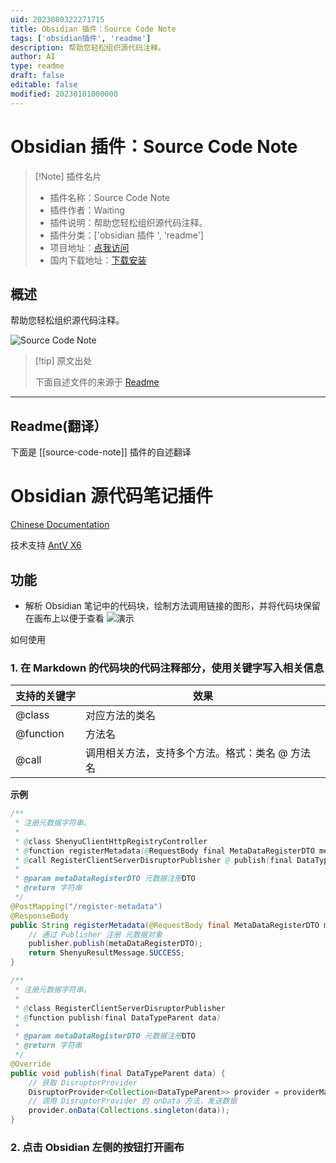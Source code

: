 ```yaml
---
uid: 2023080322271715
title: Obsidian 插件：Source Code Note
tags: ['obsidian插件', 'readme']
description: 帮助您轻松组织源代码注释。
author: AI
type: readme
draft: false
editable: false
modified: 20230101000000
---
```


# Obsidian 插件：Source Code Note

> [!Note] 插件名片
> - 插件名称：Source Code Note
> - 插件作者：Waiting
> - 插件说明：帮助您轻松组织源代码注释。
> - 插件分类：['obsidian 插件 ', 'readme']
> - 项目地址：[点我访问](https://github.com/waiting0324/obsidian-code-note)
> - 国内下载地址：[下载安装](https://pkmer.cn/products/plugin/pluginMarket/?source-code-note)

## 概述

帮助您轻松组织源代码注释。

![Source Code Note](https://cdn.pkmer.cn/covers/source-code-note_new.gif!pkmer)

> [!tip] 原文出处
>
>下面自述文件的来源于 [Readme](https://ghproxy.net/https://raw.githubusercontent.com/waiting0324/obsidian-code-note/master/README.md)
>

---

## Readme(翻译）

下面是 [[source-code-note]] 插件的自述翻译

# Obsidian 源代码笔记插件

[Chinese Documentation](./README-zh.md)

技术支持 [AntV X6](https://x6.antv.antgroup.com/)

## 功能

- 解析 Obsidian 笔记中的代码块，绘制方法调用链接的图形，并将代码块保留在画布上以便于查看
![演示](img/demo.gif)

如何使用

### 1. 在 Markdown 的代码块的代码注释部分，使用关键字写入相关信息

| 支持的关键字 | 效果                          |
| ------------ |-----------------------------|
| @class       | 对应方法的类名                    |
| @function    | 方法名                        |
| @call        | 调用相关方法，支持多个方法。格式：类名 @ 方法名 |

**示例**

```Java
/** 
 * 注册元数据字符串。
 * 
 * @class ShenyuClientHttpRegistryController
 * @function registerMetadata(@RequestBody final MetaDataRegisterDTO metaDataRegisterDTO)
 * @call RegisterClientServerDisruptorPublisher @ publish(final DataTypeParent data)
 * 
 * @param metaDataRegisterDTO 元数据注册DTO  
 * @return 字符串  
 */
@PostMapping("/register-metadata")  
@ResponseBody  
public String registerMetadata(@RequestBody final MetaDataRegisterDTO metaDataRegisterDTO) {  
    // 通过 Publisher 注册 元数据对象  
    publisher.publish(metaDataRegisterDTO);  
    return ShenyuResultMessage.SUCCESS;  
}
```

```Java
/** 
 * 注册元数据字符串。 
 * 
 * @class RegisterClientServerDisruptorPublisher
 * @function publish(final DataTypeParent data)
 * 
 * @param metaDataRegisterDTO 元数据注册DTO  
 * @return 字符串  
 */
@Override  
public void publish(final DataTypeParent data) {  
    // 获取 DisruptorProvider 
    DisruptorProvider<Collection<DataTypeParent>> provider = providerManage.getProvider();  
    // 调用 DisruptorProvider 的 onData 方法，发送数据  
    provider.onData(Collections.singleton(data));  
}
```

### 2. 点击 Obsidian 左侧的按钮打开画布